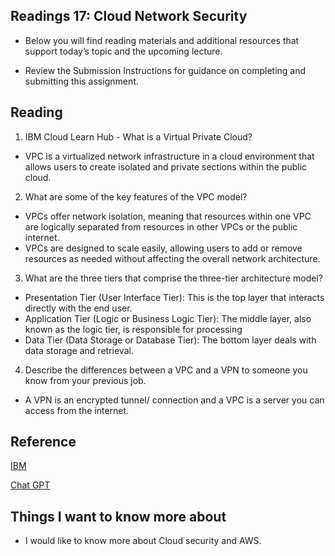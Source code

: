 ## Readings 17: Cloud Network Security

- Below you will find reading materials and additional resources that support today’s topic and the upcoming lecture.

- Review the Submission Instructions for guidance on completing and submitting this assignment.

## Reading

1. IBM Cloud Learn Hub - What is a Virtual Private Cloud?

- VPC is a virtualized network infrastructure in a cloud environment that allows users to create isolated and private sections within the public cloud. 

2. What are some of the key features of the VPC model?

- VPCs offer network isolation, meaning that resources within one VPC are logically separated from resources in other VPCs or the public internet.
- VPCs are designed to scale easily, allowing users to add or remove resources as needed without affecting the overall network architecture.

3. What are the three tiers that comprise the three-tier architecture model?

- Presentation Tier (User Interface Tier):
This is the top layer that interacts directly with the end user.
- Application Tier (Logic or Business Logic Tier):
The middle layer, also known as the logic tier, is responsible for processing
- Data Tier (Data Storage or Database Tier):
The bottom layer deals with data storage and retrieval.

4. Describe the differences between a VPC and a VPN to someone you know from your previous job.

- A VPN is an encrypted tunnel/ connection and a VPC is a server you can access from the internet.

## Reference

[IBM](https://www.ibm.com/cloud/learn/vpc)

[Chat GPT](https://chat.openai.com/share/19056ac5-14cf-4131-8130-de1c02e84ac9)

## Things I want to know more about

- I would like to know more about Cloud security and AWS.
